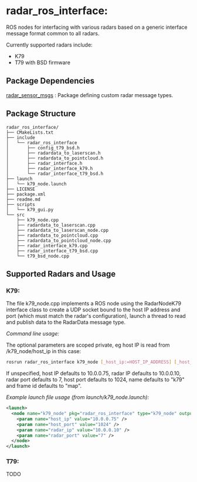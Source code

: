 # radar_ros_interface:
ROS nodes for interfacing with various radars based on a generic interface message format common to all radars.

Currently supported radars include:

- K79
- T79 with BSD firmware

## Package Dependencies

[radar_sensor_msgs](https://github.com/AinsteinAI/radar_sensor_msgs) : Package defining custom radar message types. 

## Package Structure

```
radar_ros_interface/
├── CMakeLists.txt
├── include
│   └── radar_ros_interface
│       ├── config_t79_bsd.h
│       ├── radardata_to_laserscan.h
│       ├── radardata_to_pointcloud.h
│       ├── radar_interface.h
│       ├── radar_interface_k79.h
│       └── radar_interface_t79_bsd.h
├── launch
│   └── k79_node.launch
├── LICENSE
├── package.xml
├── readme.md
├── scripts
│   └── k79_gui.py
└── src
    ├── k79_node.cpp
    ├── radardata_to_laserscan.cpp
    ├── radardata_to_laserscan_node.cpp
    ├── radardata_to_pointcloud.cpp
    ├── radardata_to_pointcloud_node.cpp
    ├── radar_interface_k79.cpp
    ├── radar_interface_t79_bsd.cpp
    └── t79_bsd_node.cpp
```				

## Supported Radars and Usage

### K79:

The file k79_node.cpp implements a ROS node using the RadarNodeK79 interface class to create a UDP socket bound to the host IP address and port (which must match the radar's configuration), launch a thread to read and publish data to the RadarData message type.

*Command line usage:*	

The optional parameters are scoped private, eg host IP is read from /k79_node/host_ip in this case:

```bash
rosrun radar_ros_interface k79_node [_host_ip:=HOST_IP_ADDRESS] [_host_port:=HOST_UDP_PORT] [_radar_ip:=RADAR_IP_ADDRESS] [_radar_port:=RADAR_UDP_PORT] [_frame_id:=RADAR_FRAME_ID]
```

If unspecified, host IP defaults to 10.0.0.75, radar IP defaults to 10.0.0.10, radar port defaults to 7, host port defaults to 1024, name defaults to "k79" and frame id defaults to "map".

*Example launch file usage (from launch/k79_node.launch):*

```xml
<launch>
  <node name="k79_node" pkg="radar_ros_interface" type="k79_node" output="screen" required="true" >
    <param name="host_ip" value="10.0.0.75" />
    <param name="host_port" value="1024" />
    <param name="radar_ip" value="10.0.0.10" />
    <param name="radar_port" value="7" />
  </node>
</launch>
```

### T79:

TODO